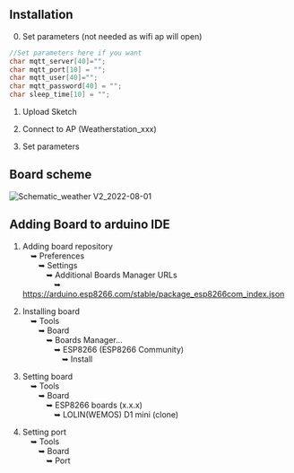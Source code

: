 
## Installation

0) Set parameters (not needed as wifi ap will open)

```C++
//Set parameters here if you want
char mqtt_server[40]="";
char mqtt_port[10] = "";
char mqtt_user[40]="";
char mqtt_password[40] = "";
char sleep_time[10] = "";
```

1) Upload Sketch

2) Connect to AP (Weatherstation_xxx)

3) Set parameters


## Board scheme

![Schematic_weather V2_2022-08-01](https://user-images.githubusercontent.com/92652074/182050715-7694a899-4b08-4b32-82c2-49ca656223d8.png)


## Adding Board to arduino IDE

1) Adding board repository <br/>
&emsp;➥ Preferences <br/>
&emsp;&emsp;➥	Settings <br/> 
&emsp;&emsp;&emsp;➥	Additional Boards Manager URLs <br/>
&emsp;&emsp;&emsp;&emsp;➥	https://arduino.esp8266.com/stable/package_esp8266com_index.json <br/>


2) Installing board <br/>
&emsp;➥ Tools <br/>
&emsp;&emsp;➥ Board <br/>
&emsp;&emsp;&emsp;➥ Boards Manager...<br/>
&emsp;&emsp;&emsp;&emsp;➥ ESP8266 (ESP8266 Community) <br/>
&emsp;&emsp;&emsp;&emsp;&emsp;➥ Install<br/>

3) Setting board <br/>
&emsp;➥ Tools<br/>
&emsp;&emsp;➥ Board <br/>
&emsp;&emsp;&emsp;➥ ESP8266 boards (x.x.x)  <br/>
&emsp;&emsp;&emsp;&emsp;➥ LOLIN(WEMOS) D1 mini (clone) <br/>

4) Setting port <br/>
&emsp;➥ Tools<br/>
&emsp;&emsp;➥  Board<br/>
&emsp;&emsp;&emsp;➥  Port


